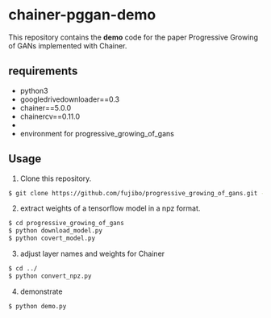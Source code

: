 # chainer-pggan-demo
This repository contains the **demo** code for the paper Progressive Growing of GANs implemented with Chainer.

## requirements
- python3
- googledrivedownloader==0.3
- chainer==5.0.0
- chainercv==0.11.0
- 
- environment for progressive_growing_of_gans

## Usage
1. Clone this repository.
```bash
$ git clone https://github.com/fujibo/progressive_growing_of_gans.git --recursive
```

2. extract weights of a tensorflow model in a npz format.
```bash
$ cd progressive_growing_of_gans
$ python download_model.py
$ python covert_model.py
```

3. adjust layer names and weights for Chainer
```bash
$ cd ../
$ python convert_npz.py
```

4. demonstrate
```bash
$ python demo.py
```
